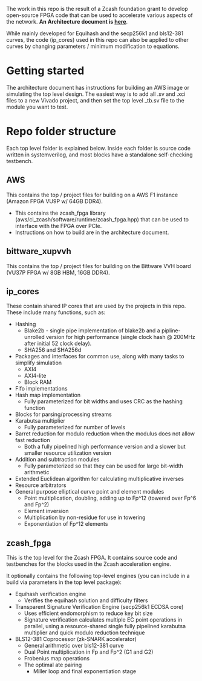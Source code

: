 The work in this repo is the result of a Zcash foundation grant to develop open-source FPGA code that can be used to accelerate various aspects of the network.
**An Architecture document is [here](zcash_fpga_design_doc_v1.1.x.pdf)**.

While mainly developed for Equihash and the secp256k1 and bls12-381 curves, the code (ip_cores) used in this repo can also be applied to other curves by
changing parameters / minimum modification to equations.

# Getting started

The architecture document has instructions for building an AWS image or simulating the top level design. The easiest way is to add all .sv and .xci files to a new Vivado project,
and then set the top level _tb.sv file to the module you want to test.

# Repo folder structure

Each top level folder is explained below. Inside each folder is source code written in systemverilog, and most blocks have a standalone self-checking testbench.

## AWS

This contains the top / project files for building on a AWS F1 instance (Amazon FPGA VU9P w/ 64GB DDR4).

* This contains the zcash_fpga library (aws/cl_zcash/software/runtime/zcash_fpga.hpp) that can be used to interface with the FPGA over PCIe.
* Instructions on how to build are in the architecture document.

## bittware_xupvvh

This contains the top / project files for building on the Bittware VVH board (VU37P FPGA w/ 8GB HBM, 16GB DDR4).

## ip_cores

These contain shared IP cores that are used by the projects in this repo. These include many functions, such as:

* Hashing
  - Blake2b - single pipe implementation of blake2b and a pipline-unrolled version for high performance (single clock hash @ 200MHz after initial 52 clock delay).
  - SHA256 and SHA256d
* Packages and interfaces for common use, along with many tasks to simplify simulation
  - AXI4
  - AXI4-lite
  - Block RAM
* Fifo implementations
* Hash map implementation
  - Fully parameterized for bit widths and uses CRC as the hashing function
* Blocks for parsing/processing streams
* Karabutsa multiplier
  - Fully parameterized for number of levels
* Barret reduction for modulo reduction when the modulus does not allow fast reduction
  - Both a fully pipelined high performance version and a slower but smaller resource utilization version
* Addition and subtraction modules
  - Fully parameterized so that they can be used for large bit-width arithmetic
* Extended Euclidean algorithm for calculating multiplicative inverses
* Resource arbitrators
* General purpose elliptical curve point and element modules
  - Point multiplication, doubling, adding up to Fp^12 (towered over Fp^6 and Fp^2)
  - Element inversion
  - Multiplication by non-residue for use in towering
  - Exponentiation of Fp^12 elements

## zcash_fpga

This is the top level for the Zcash FPGA. It contains source code and testbenches for the blocks used in the Zcash acceleration engine.

It optionally contains the following top-level engines (you can include in a build via parameters in the top level package):
* Equihash verification engine
  - Verifies the equihash solution and difficulty filters
* Transparent Signature Verification Engine (secp256k1 ECDSA core)
  - Uses efficient endomorphism to reduce key bit size
  - Signature verification calculates multiple EC point operations in parallel, using a resource-shared single fully pipelined karabutsa multiplier and quick modulo reduction technique
* BLS12-381 Coprocessor (zk-SNARK accelerator)
  - General arithmetic over bls12-381 curve
  - Dual Point multiplication in Fp and Fp^2 (G1 and G2)
  - Frobenius map operations
  - The optimal ate pairing
    - Miller loop and final exponentiation stage
